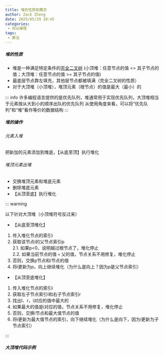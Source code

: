 ```yaml
---
title: 堆的性质和概念
author: Zack Zheng
date: 2025/05/29 10:45
categories:
 - 何以编程
tags:
 - 算法
---
```


##### 堆的性质

+ 堆是一种满足特定条件的[完全二叉树](./树的概念和性质.md#二叉树类型#完全二叉树)
  (小顶堆：任意节点的值 <= 其子节点的值；大顶堆：任意节点的值 >= 其子节点的值)
+ 最底层节点靠左填充，其他层节点都被填满（完全二叉树的性质）
+ 对于大顶堆（小顶堆），堆顶元素（根节点）的值是最大（最小）的

::: info
许多编程语言提供的是优先队列，堆通常用于实现优先队列，大顶堆相当于元素按从大到小的顺序出队的优先队列
从使用角度来看，可以将“优先队列”和“堆”看作等价的数据结构 
:::


##### 堆的操作

###### 元素入堆

把新加的元素添加到堆底，【从底至顶】执行堆化

###### 堆顶元素出堆

+ 交换堆顶元素和堆底元素
+ 删除堆底元素
+ 【从顶至底】执行堆化

::: warning

以下针对大顶堆（小顶堆符号反过来）     

+ 【从底至顶堆化】    
1. 传入堆化节点的索引i    
2. 获取该节点i的父节点索引p    
   2.1. 如果p<0，说明越过根节点了，堆化停止      
   2.2. 如果当前节点的值 `<` 父的值，节点关系不用修复，堆化停止     
3. 否则，交换p节点和i节点的值     
4. 将i更新为p，向上继续堆化（为什么是向上？因为p是父节点索引）     

+ 【从顶至底堆化】    
1. 传入堆化节点的索引i   
2. 获取左子节点索引l和右子节点索引r     
3. 找出l、r，i对应的值中最大的    
4. 如果最大的值是i对应的值，节点关系不用修复，堆化停止     
5. 否则，交换i节点和最大值节点的值     
6. 将i更新为最大值节点的索引，向下继续堆化（为什么是向下，因为i更新为子节点索引）     

:::

##### 大顶堆代码示例

<Suspense>
  <my-codes repo="o-algorithm" path="dataStructure/堆/MaxHeap.java" lang="java" />
</Suspense>


